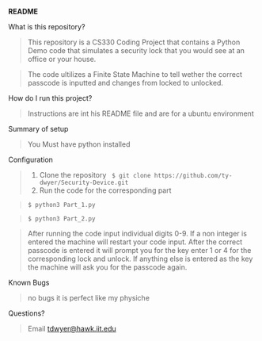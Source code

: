 **README**
          
What is this repository?
> This repository is a CS330 Coding Project that contains a Python Demo code that simulates a security lock that you would see at an office or your house.


> The code ultilizes a Finite State Machine to tell wether the correct passcode is inputted and changes from locked to unlocked.
 
How do I run this project?
> Instructions are int his README file and are for a ubuntu environment

Summary of setup
> You Must have python installed

Configuration
> 1. Clone the repository
       ```  $ git clone https://github.com/ty-dwyer/Security-Device.git ```
> 2. Run the code for the corresponding part

>```$ python3 Part_1.py```

>```$ python3 Part_2.py```

>After running the code input individual digits 0-9. If a non integer is entered the machine will restart your code input. After the correct passcode is entered it will prompt you for the key enter 1 or 4 for the corresponding lock and unlock. If anything else is entered as the key the machine will ask you for the passcode again.

Known Bugs
>no bugs it is perfect like my physiche

Questions?
>Email tdwyer@hawk.iit.edu
